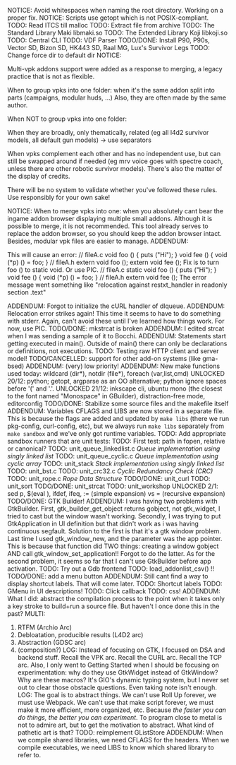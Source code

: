 NOTICE: Avoid whitespaces when naming the root directory. Working on a proper fix.
NOTICE: Scripts use getopt which is not POSIX-compliant.
TODO: Read ITCS till malloc
TODO: Extract file from archive
TODO: The Standard Library Maki libmaki.so
TODO: The Extended Library Koji libkoji.so
TODO: Central CLI
TODO: VDF Parser
TODO/DONE: Install P90, P90s, Vector SD, Bizon SD, HK443 SD, Raal MG, Lux's Survivor Legs
TODO: Change force dir to default dir
NOTICE:

Multi-vpk addons support were added as a response to merging, a legacy practice that is not as flexible.

When to group vpks into one folder: when it's the same addon split into parts (campaigns, modular huds, ...) Also, they are often made by the same author.

When NOT to group vpks into one folder:

When they are broadly, only thematically, related (eg all l4d2 survivor models, all default gun models) -> use separators

When vpks complement each other and has no independent use, but can still be swapped around if needed (eg mrv voice goes with spectre coach, unless there are other robotic survivor models). There's also the matter of the display of credits.

There will be no system to validate whether you've followed these rules. Use responsibly for your own sake!

NOTICE: When to merge vpks into one: when you absolutely cant bear the ingame addon browser displaying multiple small addons. Although it is possible to merge, it is not recommended. This tool already serves to replace the addon browser, so you should keep the addon browser intact. Besides, modular vpk files are easier to manage.
ADDENDUM:

This will cause an error:
// fileA.c
void foo () { puts ("Hi"); }
void fee () { void (*p) () = foo; }
// fileA.h
extern void foo ();
extern void fee ();
Fix is to turn foo () to static void. Or use PIC.
// fileA.c
static void foo () { puts ("Hi"); }
void fee () { void (*p) () = foo; }
// fileA.h
extern void fee ();
The error message went something like "relocation against restxt_handler in readonly section .text"

ADDENDUM: Forgot to initialize the cURL handler of dlqueue.
ADDENDUM: Relocation error strikes again! This time it seems to have to do something with stderr. Again, can't avoid these until I've learned how things work. For now, use PIC.
TODO/DONE: mkstrcat is broken
ADDENDUM: I edited strcat when I was sending a sample of it to Bocchi.
ADDENDUM: Statements start getting executed in main(). Outside of main() there can only be declarations or definitions, not executions.
TODO: Testing raw HTTP client and server model!
TODO/CANCELLED: support for other add-on systems (like gma-bsed)
ADDENDUM: (very) low priority!
ADDENDUM: New make functions used today: wildcard (dir*), notdir (file*), foreach (var,list,cmd)
UNLOCKED 20/12: python; getopt, argparse as an OO alternative; python ignore spaces before '(' and '.'. 
UNLOCKED 21/12: inkscape cli, ubuntu mono (the closest to the font named "Monospace" in GBuilder), distraction-free mode, editorconfig
TODO/DONE: Stabilize some source files and the makefile itself
ADDENDUM: Variables CFLAGS and LIBS are now stored in a separate file. This is because the flags are added and updated by `make libs` (there we run pkg-config, curl-config, etc), but we always run `make libs` separately from `make sandbox` and we've only got runtime variables.
TODO: Add appropriate sandbox runners that are unit tests:
    TODO: First test: path in fopen, relative or canonical?
TODO: unit_queue_linkedlist.c *Queue implementation using singly linked list*
TODO: unit_queue_cyclic.c *Queue implementation using cyclic array*
TODO: unit_stack *Stack implementation using singly linked list*
TODO: unit_bst.c
TODO: unit_crc32.c *Cyclic Redundancy Check (CRC)*
TODO: unit_rope.c *Rope Data Structure*
TODO/DONE: unit_curl
TODO: unit_sort
TODO/DONE: unit_strcat
TODO: unit_workshop
UNLOCKED 2/1: sed p, $(eval ), ifdef, ifeq, := (simple expansion) vs = (recursive expansion)
TODO/DONE: GTK Builder!
ADDENDUM: I was having two problems with GtkBuilder. First, gtk_builder_get_object returns gobject, not gtk_widget, I tried to cast but the window wasn't working. Secondly, I was trying to put GtkApplication in UI definition but that didn't work as i was having continuous segfault. Solution to the first is that it's a gtk window problem. Last time I used gtk_window_new, and the parameter was the app pointer. This is because that function did TWO things: creating a window gobject AND call gtk_window_set_application!! Forgot to do the latter. As for the second problem, it seems so far that I can't use GtkBuilder before app activation.
TODO: Try out a Gdb frontend
TODO: load_addonlist_csv() !!
TODO/DONE: add a menu button
ADDENDUM: Still cant find a way to display shortcut labels. That will come later.
TODO: Shortcut labels
TODO: GMenu in UI descriptions!
TODO: Click callback
TODO: css!
ADDENDUM: What I did: abstract the compilation process to the point when it takes only a key stroke to build+run a source file. But haven't I once done this in the past?
MULTI:
1. RTFM (Archio Arc)
2. Debloatation, producible results (L4D2 arc)
3. Abstraction (GDSC arc)
4. (composition?)
LOG: Instead of focusing on GTK, I focused on DSA and backend stuff. Recall the VPK arc. Recall the CURL arc. Recall the TCP arc. Also, I only went to Getting Started when I should be focusing on experimentation: why do they use GtkWidget instead of GtkWindow? Why are these macros? It's GIO's dynamic typing system, but I never set out to clear those obstacle questions. Even taking note isn't enough.
LOG: The goal is to abstract things. We can't use Roll Up forever, we must use Webpack. We can't use that make script forever, we must make it more efficient, more organized, etc. Because *the faster you can do things, the better you can experiment*. To program close to metal is not to admire art, but to get the motivation to abstract. What kind of pathetic art is that?
TODO: reimplement GListStore
ADDENDUM: When we compile shared libraries, we need CFLAGS for the headers. When we compile executables, we need LIBS to know which shared library to refer to.